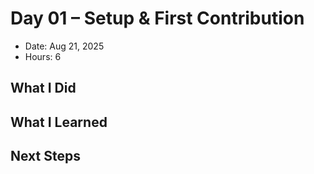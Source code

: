 # Day 01 – Setup & First Contribution
- Date: Aug 21, 2025
- Hours: 6

## What I Did

## What I Learned

## Next Steps

